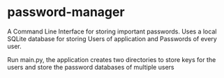 # password-manager
A Command Line Interface for storing important passwords. 
Uses a local SQLite database for storing Users of application and Passwords of every user.

Run main.py, the application creates two directories to store keys for the users and store the password databases of multiple users
